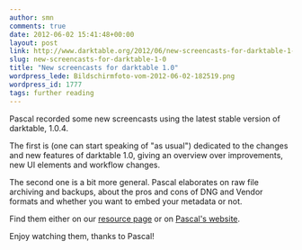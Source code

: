 ```yaml
---
author: smn
comments: true
date: 2012-06-02 15:41:48+00:00
layout: post
link: http://www.darktable.org/2012/06/new-screencasts-for-darktable-1-0/
slug: new-screencasts-for-darktable-1-0
title: "New screencasts for darktable 1.0"
wordpress_lede: Bildschirmfoto-vom-2012-06-02-182519.png
wordpress_id: 1777
tags: further reading
---
```


Pascal recorded some new screencasts using the latest stable version of darktable, 1.0.4.

The first is (one can start speaking of "as usual") dedicated to the changes and new features of darktable 1.0, giving an overview over improvements, new UI elements and workflow changes.

The second one is a bit more general. Pascal elaborates on raw file archiving and backups, about the pros and cons of DNG and Vendor formats and whether you want to embed your metadata or not.

Find them either on our [resource page](/resources/#screencast-tutorials) or on [Pascal's website](https://encrypted.pcode.nl/blog/2012/06/02/darktable-1-0-screencast-library-addition/).

Enjoy watching them, thanks to Pascal!
